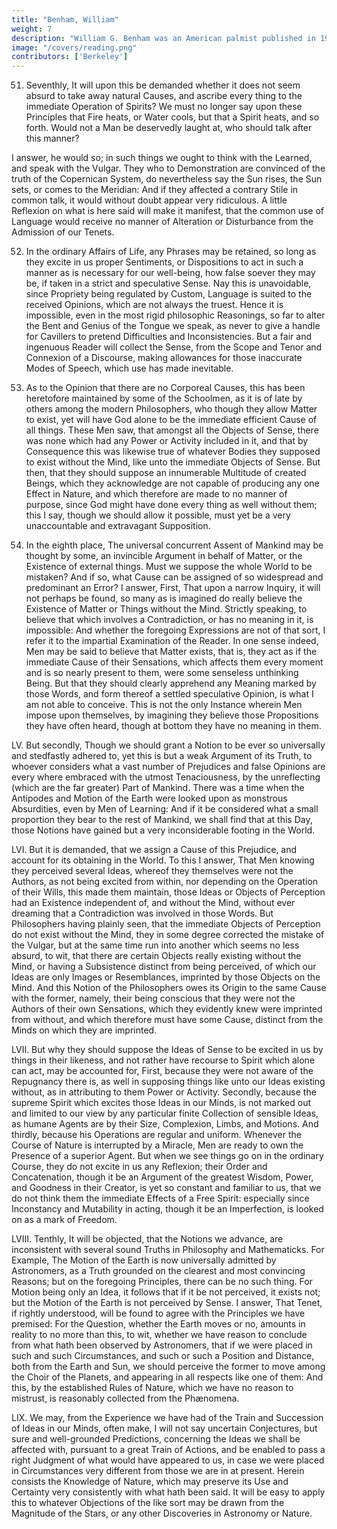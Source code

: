 ```yaml
---
title: "Benham, William"
weight: 7
description: "William G. Benham was an American palmist published in 1900."
image: "/covers/reading.png"
contributors: ['Berkeley']
---
```



51. Seventhly, It will upon this be demanded whether it does not seem absurd to take
away natural Causes, and ascribe every thing to the immediate Operation of Spirits? We
must no longer say upon these Principles that Fire heats, or Water cools, but that a Spirit
heats, and so forth. Would not a Man be deservedly laught at, who should talk after this
manner? 

I answer, he would so; in such things we ought to think with the Learned, and speak
with the Vulgar. They who to Demonstration are convinced of the truth of the Copernican System, do nevertheless say the Sun rises, the Sun sets, or comes to the Meridian: And if they
affected a contrary Stile in common talk, it would without doubt appear very ridiculous. A
little Reflexion on what is here said will make it manifest, that the common use of Language
would receive no manner of Alteration or Disturbance from the Admission of our Tenets.

52. In the ordinary Affairs of Life, any Phrases may be retained, so long as they excite
in us proper Sentiments, or Dispositions to act in such a manner as is necessary for our
well-being, how false soever they may be, if taken in a strict and speculative Sense. Nay
this is unavoidable, since Propriety being regulated by Custom, Language is suited to the
received Opinions, which are not always the truest. Hence it is impossible, even in the most
rigid philosophic Reasonings, so far to alter the Bent and Genius of the Tongue we speak,
as never to give a handle for Cavillers to pretend Difficulties and Inconsistencies. But a fair
and ingenuous Reader will collect the Sense, from the Scope and Tenor and Connexion of
a Discourse, making allowances for those inaccurate Modes of Speech, which use has made
inevitable.

53. As to the Opinion that there are no Corporeal Causes, this has been heretofore
maintained by some of the Schoolmen, as it is of late by others among the modern Philosophers, who though they allow Matter to exist, yet will have God alone to be the immediate
efficient Cause of all things. These Men saw, that amongst all the Objects of Sense, there
was none which had any Power or Activity included in it, and that by Consequence this
was likewise true of whatever Bodies they supposed to exist without the Mind, like unto the
immediate Objects of Sense. But then, that they should suppose an innumerable Multitude
of created Beings, which they acknowledge are not capable of producing any one Effect in
Nature, and which therefore are made to no manner of purpose, since God might have done
every thing as well without them; this I say, though we should allow it possible, must yet be
a very unaccountable and extravagant Supposition.

54. In the eighth place, The universal concurrent Assent of Mankind may be thought
by some, an invincible Argument in behalf of Matter, or the Existence of external things.
Must we suppose the whole World to be mistaken? And if so, what Cause can be assigned
of so widespread and predominant an Error? I answer, First, That upon a narrow Inquiry, it
will not perhaps be found, so many as is imagined do really believe the Existence of Matter or
Things without the Mind. Strictly speaking, to believe that which involves a Contradiction,
or has no meaning in it, is impossible: And whether the foregoing Expressions are not of
that sort, I refer it to the impartial Examination of the Reader. In one sense indeed, Men
may be said to believe that Matter exists, that is, they act as if the immediate Cause of their
Sensations, which affects them every moment and is so nearly present to them, were some
senseless unthinking Being. But that they should clearly apprehend any Meaning marked by
those Words, and form thereof a settled speculative Opinion, is what I am not able to conceive.
This is not the only Instance wherein Men impose upon themselves, by imagining they believe
those Propositions they have often heard, though at bottom they have no meaning in them.

LV. But secondly, Though we should grant a Notion to be ever so universally and stedfastly adhered to, yet this is but a weak Argument of its Truth, to whoever considers what
a vast number of Prejudices and false Opinions are every where embraced with the utmost
Tenaciousness, by the unreflecting (which are the far greater) Part of Mankind. There was
a time when the Antipodes and Motion of the Earth were looked upon as monstrous Absurdities, even by Men of Learning: And if it be considered what a small proportion they bear
to the rest of Mankind, we shall find that at this Day, those Notions have gained but a very
inconsiderable footing in the World.

LVI. But it is demanded, that we assign a Cause of this Prejudice, and account for
its obtaining in the World. To this I answer, That Men knowing they perceived several
Ideas, whereof they themselves were not the Authors, as not being excited from within,
nor depending on the Operation of their Wills, this made them maintain, those Ideas or
Objects of Perception had an Existence independent of, and without the Mind, without ever
dreaming that a Contradiction was involved in those Words. But Philosophers having plainly
seen, that the immediate Objects of Perception do not exist without the Mind, they in some
degree corrected the mistake of the Vulgar, but at the same time run into another which
seems no less absurd, to wit, that there are certain Objects really existing without the Mind,
or having a Subsistence distinct from being perceived, of which our Ideas are only Images or
Resemblances, imprinted by those Objects on the Mind. And this Notion of the Philosophers
owes its Origin to the same Cause with the former, namely, their being conscious that they
were not the Authors of their own Sensations, which they evidently knew were imprinted
from without, and which therefore must have some Cause, distinct from the Minds on which
they are imprinted.

LVII. But why they should suppose the Ideas of Sense to be excited in us by things in
their likeness, and not rather have recourse to Spirit which alone can act, may be accounted
for, First, because they were not aware of the Repugnancy there is, as well in supposing things
like unto our Ideas existing without, as in attributing to them Power or Activity. Secondly,
because the supreme Spirit which excites those Ideas in our Minds, is not marked out and
limited to our view by any particular finite Collection of sensible Ideas, as humane Agents
are by their Size, Complexion, Limbs, and Motions. And thirdly, because his Operations are
regular and uniform. Whenever the Course of Nature is interrupted by a Miracle, Men are
ready to own the Presence of a superior Agent. But when we see things go on in the ordinary
Course, they do not excite in us any Reflexion; their Order and Concatenation, though it
be an Argument of the greatest Wisdom, Power, and Goodness in their Creator, is yet so
constant and familiar to us, that we do not think them the immediate Effects of a Free Spirit:
especially since Inconstancy and Mutability in acting, though it be an Imperfection, is looked
on as a mark of Freedom.

LVIII. Tenthly, It will be objected, that the Notions we advance, are inconsistent with
several sound Truths in Philosophy and Mathematicks. For Example, The Motion of the
Earth is now universally admitted by Astronomers, as a Truth grounded on the clearest and
most convincing Reasons; but on the foregoing Principles, there can be no such thing. For
Motion being only an Idea, it follows that if it be not perceived, it exists not; but the Motion
of the Earth is not perceived by Sense. I answer, That Tenet, if rightly understood, will be
found to agree with the Principles we have premised: For the Question, whether the Earth moves or no, amounts in reality to no more than this, to wit, whether we have reason to
conclude from what hath been observed by Astronomers, that if we were placed in such and
such Circumstances, and such or such a Position and Distance, both from the Earth and Sun,
we should perceive the former to move among the Choir of the Planets, and appearing in all
respects like one of them: And this, by the established Rules of Nature, which we have no
reason to mistrust, is reasonably collected from the Phænomena.

LIX. We may, from the Experience we have had of the Train and Succession of Ideas
in our Minds, often make, I will not say uncertain Conjectures, but sure and well-grounded
Predictions, concerning the Ideas we shall be affected with, pursuant to a great Train of
Actions, and be enabled to pass a right Judgment of what would have appeared to us, in
case we were placed in Circumstances very different from those we are in at present. Herein
consists the Knowledge of Nature, which may preserve its Use and Certainty very consistently
with what hath been said. It will be easy to apply this to whatever Objections of the like
sort may be drawn from the Magnitude of the Stars, or any other Discoveries in Astronomy
or Nature.
